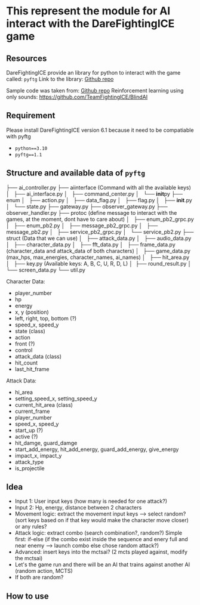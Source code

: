 # This represent the module for AI interact with the DareFightingICE game

## Resources

DareFightingICE provide an library for python to interact with the game called: `pyftg`
Link to the library: [Github repo](https://github.com/TeamFightingICE/pyftg)

Sample code was taken from: [Github repo](https://github.com/TeamFightingICE/PythonAISamples)
Reinforcement learning using only sounds: https://github.com/TeamFightingICE/BlindAI

## Requirement

Please install DareFightingICE version 6.1 because it need to be compatiable with pyftg

- `python==3.10`
- `pyftg==1.1`

## Structure and available data of `pyftg`

├── ai_controller.py
├── aiinterface (Command with all the available keys)
│   ├── ai_interface.py
│   ├── command_center.py
│   └── **init**py
├── enum
│   ├── action.py
│   ├── data_flag.py
│   ├── flag.py
│   ├── **init**.py
│   └── state.py
├── gateway.py
├── observer_gateway.py
├── observer_handler.py
├── protoc (define message to interact with the games, at the moment, dont have to care about)
│   ├── enum_pb2_grpc.py
│   ├── enum_pb2.py
│   ├── message_pb2_grpc.py
│   ├── message_pb2.py
│   ├── service_pb2_grpc.py
│   └── service_pb2.py
├── struct (Data that we can use)
│   ├── attack_data.py
│   ├── audio_data.py
│   ├── character_data.py
│   ├── fft_data.py
│   ├── frame_data.py (character_data and attack_data of both characters)
│   ├── game_data.py (max_hps, max_energies, character_names, ai_names)
│   ├── hit_area.py
│   ├── key.py (Available keys: A, B, C, U, R, D, L)
│   ├── round_result.py
│   └── screen_data.py
└── util.py

Character Data:

- player_number
- hp
- energy
- x, y (position)
- left, right, top, bottom (?)
- speed_x, speed_y
- state (class)
- action
- front (?)
- control
- attack_data (class)
- hit_count
- last_hit_frame

Attack Data:

- hi_area
- setting_speed_x, setting_speed_y
- current_hit_area (class)
- current_frame
- player_number
- speed_x, speed_y
- start_up (?)
- active (?)
- hit_damge, guard_damge
- start_add_energy, hit_add_energy, guard_add_energy, give_energy
- impact_x, impact_y
- attack_type
- is_projectile

## Idea

- Input 1: User input keys (how many is needed for one attack?)
- Input 2: Hp, energy, distance between 2 characters
- Movement logic: extract the movement input keys --> select random?(sort keys based on if that key would make the character move closer) or any rules?
- Attack logic: extract combo (search combination?, random?) Simple first: if-else (if the combo exist inside the sequence and enery full and near enemy --> launch combo else chose random attack?)
- Advanced: insert keys into the mctsai? (2 mcts played against, modify the mctsai)
- Let's the game run and there will be an AI that trains against another AI (random action, MCTS)
- If both are random?

## How to use
